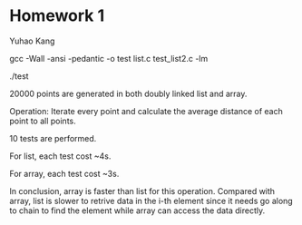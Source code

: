 # Homework 1

Yuhao Kang  

gcc  -Wall -ansi -pedantic -o test  list.c test_list2.c -lm

./test




20000 points are generated in both doubly linked list and array.

Operation: Iterate every point and calculate the average distance of each point to all points.

10 tests are performed. 

For list, each test cost ~4s.

For array, each test cost ~3s.

In conclusion, array is faster than list for this operation. 
Compared with array, list is slower to retrive data in the i-th element since it needs go along to chain to find the element while array can access the data directly.




